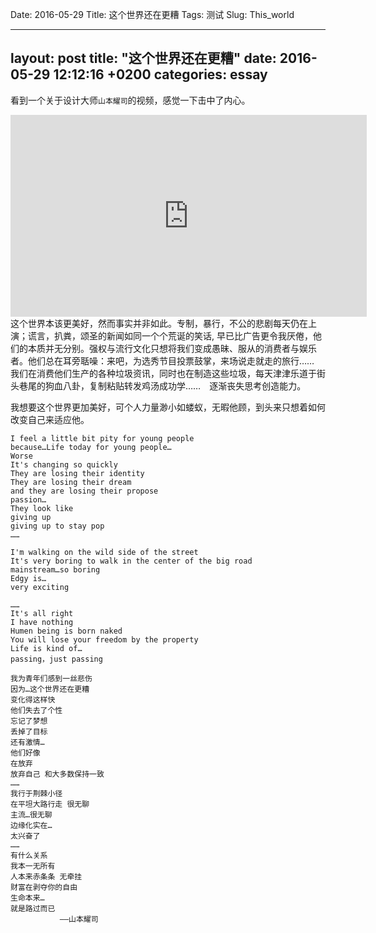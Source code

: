 Date: 2016-05-29
Title: 这个世界还在更糟
Tags: 测试
Slug: This_world


---
layout: post
title:  "这个世界还在更糟"
date:   2016-05-29 12:12:16 +0200
categories: essay
---

看到一个关于设计大师`山本耀司`的视频，感觉一下击中了内心。

<iframe class="video_iframe" width="570" height="323" src="http://player.youku.com/embed/XOTI1NzI3MDY0" data-link="http://v.youku.com/v_show/id_XOTI1NzI3MDY0.html?from=s1.8-1-1.2" frameborder="0" allowfullscreen></iframe>
<br> 
这个世界本该更美好，然而事实并非如此。专制，暴行，不公的悲剧每天仍在上演；谎言，扒粪，颂圣的新闻如同一个个荒诞的笑话, 早已比广告更令我厌倦，他们的本质并无分别。强权与流行文化只想将我们变成愚昧、服从的消费者与娱乐者。他们总在耳旁聒噪：来吧，为选秀节目投票鼓掌，来场说走就走的旅行……　我们在消费他们生产的各种垃圾资讯，同时也在制造这些垃圾，每天津津乐道于街头巷尾的狗血八卦，复制粘贴转发鸡汤成功学……　逐渐丧失思考创造能力。

我想要这个世界更加美好，可个人力量渺小如蝼蚁，无暇他顾，到头来只想着如何改变自己来适应他。

~~~
I feel a little bit pity for young people
because…Life today for young people…
Worse
It's changing so quickly
They are losing their identity
They are losing their dream
and they are losing their propose
passion… 
They look like
giving up
giving up to stay pop
……

I'm walking on the wild side of the street
It's very boring to walk in the center of the big road
mainstream…so boring
Edgy is…
very exciting

……
It's all right
I have nothing
Humen being is born naked
You will lose your freedom by the property
Life is kind of…
passing，just passing

我为青年们感到一丝悲伤
因为…这个世界还在更糟
变化得这样快
他们失去了个性
忘记了梦想
丢掉了目标
还有激情…
他们好像
在放弃
放弃自己 和大多数保持一致
……
我行于荆棘小径
在平坦大路行走 很无聊
主流…很无聊
边缘化实在…
太兴奋了
……
有什么关系
我本一无所有
人本来赤条条 无牵挂
财富在剥夺你的自由
生命本来…
就是路过而已
           ——山本耀司
~~~



